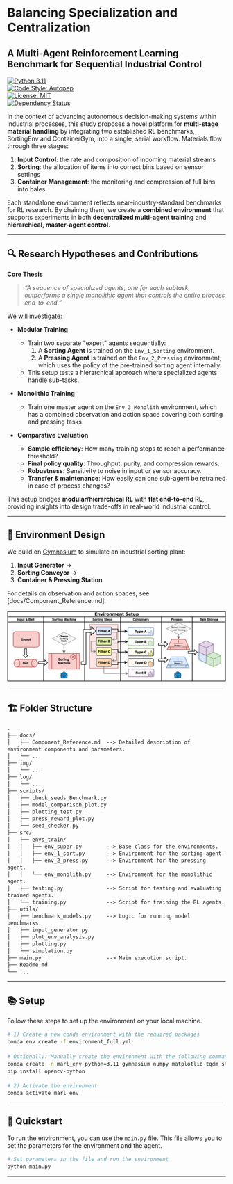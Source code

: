 # Balancing Specialization and Centralization
## A Multi-Agent Reinforcement Learning Benchmark for Sequential Industrial Control

[![Python 3.11](https://img.shields.io/badge/python-3.11-blue.svg)](https://www.python.org/downloads/release/python-390/)  
[![Code Style: Autopep](https://img.shields.io/badge/code%20style-autopep8-lightgrey)](https://pypi.org/project/autopep8/)  
[![License: MIT](https://img.shields.io/badge/License-MIT-yellow.svg)](https://opensource.org/licenses/MIT)  
[![Dependency Status](https://img.shields.io/badge/dependencies-up%20to%20date-brightgreen)]()

In the context of advancing autonomous decision-making systems within industrial processes, this study proposes a novel platform for **multi-stage material handling** by integrating two established RL benchmarks, SortingEnv and ContainerGym, into a single, serial workflow. Materials flow through three stages:

1. **Input Control**: the rate and composition of incoming material streams  
2. **Sorting**: the allocation of items into correct bins based on sensor settings  
3. **Container Management**: the monitoring and compression of full bins into bales  

Each standalone environment reflects near–industry-standard benchmarks for RL research. By chaining them, we create a **combined environment** that supports experiments in both **decentralized multi-agent training** and **hierarchical, master-agent control**.

---

## 🔍 Research Hypotheses and Contributions

**Core Thesis**  
> *“A sequence of specialized agents, one for each subtask, outperforms a single monolithic agent that controls the entire process end-to-end.”*

We will investigate:

- **Modular Training**
  - Train two separate "expert" agents sequentially:
    1. A **Sorting Agent** is trained on the `Env_1_Sorting` environment.
    2. A **Pressing Agent** is trained on the `Env_2_Pressing` environment, which uses the policy of the pre-trained sorting agent internally.
  - This setup tests a hierarchical approach where specialized agents handle sub-tasks.

- **Monolithic Training**
  - Train one master agent on the `Env_3_Monolith` environment, which has a combined observation and action space covering both sorting and pressing tasks.

- **Comparative Evaluation**  
  - **Sample efficiency**: How many training steps to reach a performance threshold?  
  - **Final policy quality**: Throughput, purity, and compression rewards.  
  - **Robustness**: Sensitivity to noise in input or sensor accuracy.  
  - **Transfer & maintenance**: How easily can one sub-agent be retrained in case of process changes?

This setup bridges **modular/hierarchical RL** with **flat end-to-end RL**, providing insights into design trade-offs in real-world industrial control.

---

## 🤖 Environment Design

We build on [Gymnasium](https://gymnasium.farama.org/) to simulate an industrial sorting plant:

1. **Input Generator** →  
2. **Sorting Conveyor** →  
3. **Container & Pressing Station**

For details on observation and action spaces, see [docs/Component_Reference.md].

![Sorting Process Flowchart](docs/Sorting_Flowchart.svg)

---

## 🏗 Folder Structure

```
.
├── docs/
│   ├── Component_Reference.md  --> Detailed description of environment components and parameters.
│   └── ...
├── img/
│   └── ...
├── log/
│   └── ...
├── scripts/
│   ├── check_seeds_Benchmark.py
│   ├── model_comparison_plot.py
│   ├── plotting_test.py
│   ├── press_reward_plot.py
│   └── seed_checker.py
├── src/
│   ├── envs_train/
│   │   ├── env_super.py        --> Base class for the environments.
│   │   ├── env_1_sort.py       --> Environment for the sorting agent.
│   │   ├── env_2_press.py      --> Environment for the pressing agent.
│   │   └── env_monolith.py     --> Environment for the monolithic agent.
│   ├── testing.py              --> Script for testing and evaluating trained agents.
│   └── training.py             --> Script for training the RL agents.
├── utils/
│   ├── benchmark_models.py     --> Logic for running model benchmarks.
│   ├── input_generator.py
│   ├── plot_env_analysis.py
│   ├── plotting.py
│   └── simulation.py
├── main.py                     --> Main execution script.
├── Readme.md
└── ...
```

---

## 📚 Setup

Follow these steps to set up the environment on your local machine.

```sh
# 1) Create a new conda environment with the required packages
conda env create -f environment_full.yml

# Optionally: Manually create the environment with the following command:
conda create -n marl_env python=3.11 gymnasium numpy matplotlib tqdm stable-baselines3 tensorboard pandas scipy seaborn scikit-learn ipykernel opencv tabulate sb3-contrib -c conda-forge
pip install opencv-python

# 2) Activate the environment
conda activate marl_env
```

---

## 🚀 Quickstart

To run the environment, you can use the `main.py` file. This file allows you to set the parameters for the environment and the agent.

```bash
# Set parameters in the file and run the environment
python main.py
```

---
